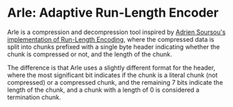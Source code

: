 # Arle: Adaptive Run-Length Encoder
Arle is a compression and decompression tool inspired by [Adrien Soursou's implementation of Run-Length Encoding](https://github.com/ChuOkupai/rle-compression), where the compressed data is split into chunks prefixed with a single byte header indicating whether the chunk is compressed or not, and the length of the chunk.

The difference is that Arle uses a slightly different format for the header, where the most significant bit indicates if the chunk is a literal chunk (not compressed) or a compressed chunk, and the remaining 7 bits indicate the length of the chunk, and a chunk with a length of 0 is considered a termination chunk.
